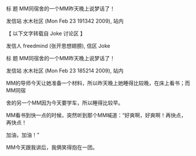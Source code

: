 标  题 MM同宿舍的一个MM昨天晚上说梦话了！

发信站 水木社区 (Mon Feb 23 191342 2009), 站内



【 以下文字转载自 Joke 讨论区 】

发信人 freedmind (张开思想翅膀), 信区 Joke

标  题 MM同宿舍的一个MM昨天晚上说梦话了！

发信站 水木社区 (Mon Feb 23 185214 2009), 站内



MM的导师今天让她准备一个材料，所以昨天晚上她睡得比较晚，在床上看书；而MM同宿

舍的另一个MM因为今天要学车，所以睡得比较早。



MM看书到快一点的时候，突然听到那个MM喊道：“好爽啊，好爽啊！再快点，再快点！

加油，加油！”



MM今天跟我讲后，我俩笑得抱在一团。



